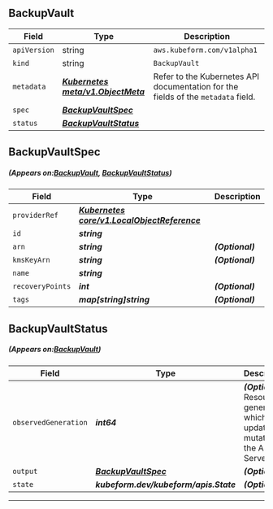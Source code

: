 ## BackupVault
| Field | Type | Description |
| ------ | ----- | ----------- |
| `apiVersion` | string | `aws.kubeform.com/v1alpha1` |
|    `kind` | string | `BackupVault` |
| `metadata` | ***[Kubernetes meta/v1.ObjectMeta](https://kubernetes.io/docs/reference/generated/kubernetes-api/v1.13/#objectmeta-v1-meta)***|Refer to the Kubernetes API documentation for the fields of the `metadata` field.|
| `spec` | ***[BackupVaultSpec](#BackupVaultSpec)***||
| `status` | ***[BackupVaultStatus](#BackupVaultStatus)***||
## BackupVaultSpec
##### (Appears on:[BackupVault](#BackupVault), [BackupVaultStatus](#BackupVaultStatus))
| Field | Type | Description |
| ------ | ----- | ----------- |
| `providerRef` | ***[Kubernetes core/v1.LocalObjectReference](https://kubernetes.io/docs/reference/generated/kubernetes-api/v1.13/#localobjectreference-v1-core)***||
| `id` | ***string***||
| `arn` | ***string***| ***(Optional)*** |
| `kmsKeyArn` | ***string***| ***(Optional)*** |
| `name` | ***string***||
| `recoveryPoints` | ***int***| ***(Optional)*** |
| `tags` | ***map[string]string***| ***(Optional)*** |
## BackupVaultStatus
##### (Appears on:[BackupVault](#BackupVault))
| Field | Type | Description |
| ------ | ----- | ----------- |
| `observedGeneration` | ***int64***| ***(Optional)*** Resource generation, which is updated on mutation by the API Server.|
| `output` | ***[BackupVaultSpec](#BackupVaultSpec)***| ***(Optional)*** |
| `state` | ***kubeform.dev/kubeform/apis.State***| ***(Optional)*** |
---
